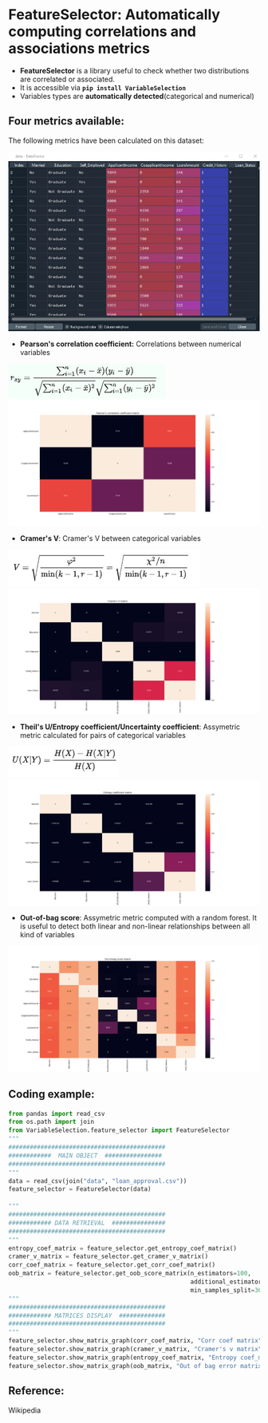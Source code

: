 # FeatureSelector: Automatically computing correlations and associations metrics
- **FeatureSelector** is a library useful to check whether two distributions are correlated or associated. 
- It is accessible via **```pip install VariableSelection```**
- Variables types are **automatically detected**(categorical and numerical)

## Four metrics available:
  The following metrics have been calculated on this dataset:
  
  ![alt_text](data.jpg) 
  
  - **Pearson's correlation coefficient:** Correlations between numerical variables
  
  ![alt_text](corrcoef.jpg)
  ![alt_text](corrcoefmatrix.png)
 
  - **Cramer's V**: Cramer's V between categorical variables
  
  ![alt_text](cramersv.jpg)
  ![alt_text](cramersvmatrix.png)
  
  - **Theil's U/Entropy coefficient/Uncertainty coefficient**: Assymetric metric calculated for pairs of categorical variables
  
  ![alt_text](theilsu.jpg)
  ![alt_text](theilsumatrix.png)
  
  - **Out-of-bag score**: Assymetric metric computed with a random forest. It is useful to detect both linear and non-linear relationships between all kind of variables
  
  ![alt_text](outofbagscore.png)

## Coding example:
```python
from pandas import read_csv
from os.path import join
from VariableSelection.feature_selector import FeatureSelector
"""
############################################
############  MAIN OBJECT  ################
############################################
"""
data = read_csv(join("data", "loan_approval.csv")) 
feature_selector = FeatureSelector(data)

"""
############################################
############ DATA RETRIEVAL  ###############
############################################
"""
entropy_coef_matrix = feature_selector.get_entropy_coef_matrix()
cramer_v_matrix = feature_selector.get_cramer_v_matrix()
corr_coef_matrix = feature_selector.get_corr_coef_matrix()
oob_matrix = feature_selector.get_oob_score_matrix(n_estimators=100, 
                                                   additional_estimators=100, 
                                                   min_samples_split=30)
"""
############################################
############ MATRICES DISPLAY  #############
############################################
"""
feature_selector.show_matrix_graph(corr_coef_matrix, "Corr coef matrix")
feature_selector.show_matrix_graph(cramer_v_matrix, "Cramer's v matrix")
feature_selector.show_matrix_graph(entropy_coef_matrix, "Entropy coef_matrix")
feature_selector.show_matrix_graph(oob_matrix, "Out of bag error matrix")
```
## Reference:
  Wikipedia
